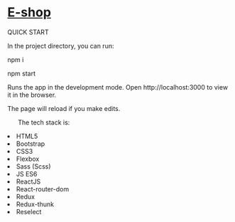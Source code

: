 <h1><a href="">E-shop</a></h1>
QUICK START

In the project directory, you can run:

npm i

npm start

Runs the app in the development mode.
Open http://localhost:3000 to view it in the browser.

The page will reload if you make edits.

<ul>The tech stack is:</ul>

<li>HTML5</li>
<li>Bootstrap</li>
<li>CSS3</li>
<li>Flexbox</li>
<li>Sass (Scss)</li>
<li>JS ES6</li>
<li>ReactJS</li>
<li>React-router-dom</li>
<li>Redux</li>
<li>Redux-thunk</li>
<li>Reselect</li>

